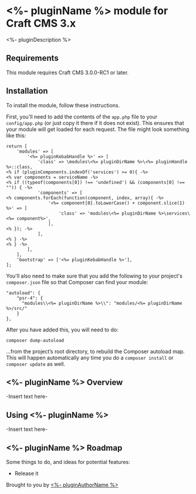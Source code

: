 # <%- pluginName %> module for Craft CMS 3.x

<%- pluginDescription %>

## Requirements

This module requires Craft CMS 3.0.0-RC1 or later.

## Installation

To install the module, follow these instructions.

First, you'll need to add the contents of the `app.php` file to your `config/app.php` (or just copy it there if it does not exist). This ensures that your module will get loaded for each request. The file might look something like this:
```
return [
    'modules' => [
        '<%= pluginKebabHandle %>' => [
            'class' => \modules\<%= pluginDirName %>\<%= pluginHandle %>::class,
<% if (pluginComponents.indexOf('services') >= 0){ -%>
<% var components = serviceName -%>
<% if ((typeof(components[0]) !== 'undefined') && (components[0] !== "")) { -%>
            'components' => [
<% components.forEach(function(component, index, array){ -%>
                '<%= component[0].toLowerCase() + component.slice(1) %>' => [
                    'class' => 'modules\<%= pluginDirName %>\services\<%= component%>',
                ],
<% }); -%>
            ],
<% } -%>
<% } -%>
        ],
    ],
    'bootstrap' => ['<%= pluginKebabHandle %>'],
];
```
You'll also need to make sure that you add the following to your project's `composer.json` file so that Composer can find your module:

    "autoload": {
        "psr-4": {
          "modules\\<%= pluginDirName %>\\": "modules/<%= pluginDirName %>/src/"
        }
    },

After you have added this, you will need to do:

    composer dump-autoload
 
 …from the project’s root directory, to rebuild the Composer autoload map. This will happen automatically any time you do a `composer install` or `composer update` as well.

## <%- pluginName %> Overview

-Insert text here-

## Using <%- pluginName %>

-Insert text here-

## <%- pluginName %> Roadmap

Some things to do, and ideas for potential features:

* Release it

Brought to you by [<%- pluginAuthorName %>](<%= pluginAuthorUrl %>)
